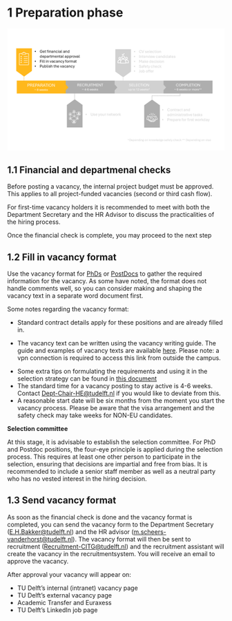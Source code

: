 # 1 Preparation phase

![Preparation phase](../PhDPostDocs/Appendices/1Preparation.PNG)

## 1.1 Financial and departmenal checks 

Before posting a vacancy, the internal project budget must be approved. This applies to all project-funded vacancies (second or third cash flow).

<!-- Later we can add a link in the paragraph above to the internal budget explanation -->

For first-time vacancy holders it is recommended to meet with both the Department Secretary and the HR Advisor to discuss the practicalities of the hiring process.

Once the financial check is complete, you may proceed to the next step



## 1.2 Fill in vacancy format 

Use the vacancy format for [PhDs](./Appendices/Vacancy%20format%20ENG%20-%20October%202024%20format%20PHD.docx) or [PostDocs](./Appendices/Vacancy%20format%20ENG%20-%20October%202024%20format%20POSTDOC.docx) to gather the required information for the vacancy. As some have noted, the format does not handle comments well, so you can consider making and shaping the vacancy text in a separate word document first. 


Some notes regarding the vacancy format:
* Standard contract details apply for these positions and are already filled in.
<!-- * The Talent Acquisition Specialist of the faculty is Avital Fishman. 
* The cash flow is 1 for direct employees and 2/3 for project employees. -->
* The vacancy text can be written using the vacancy writing guide. The guide and examples of vacancy texts are available [here](https://sharepoint.tudelft.nl/misc/medewerkersportaal/_layouts/15/start.aspx#/SitePages/HR%20Vacatureteksten.aspx). Please note: a vpn connection is required to access this link from outside the campus.
<!-- ](../PhDPostDocs/Appendices/Guide%20to%20creating%20recruitment%20text%20for%20scientific%20staff%20-%20Jan%202021.pdf) .  -->
 <!-- PhD functions 
[1](../PhDPostDocs/Appendices/ExamplesVacancyTexts/PhD%20Position%20for%20Adaptive%20Nonlinear%20Data%20Assimilation%20in%20Subsurface%20Systems.docx)
[2](../PhDPostDocs/Appendices/ExamplesVacancyTexts/PhD%20Position%20Modelling%20of%20Regional%20Criminal%20Vulnerability%20and%20Supply%20Chains.docx)
[3](../PhDPostDocs/Appendices/ExamplesVacancyTexts/PhD%20Position%20Spread%20in%20Networks.docx)
[4](../PhDPostDocs/Appendices/ExamplesVacancyTexts/PhD%20Positions%20in%20Thermoplastic%20Composites.docx)
and for Postdoc functions
[1](../PhDPostDocs/Appendices/ExamplesVacancyTexts/Postdoc%20Damping%20of%20Critical%20Electrical%20Oscillatory%20Phenomena.docx)
[2](../PhDPostDocs/Appendices/ExamplesVacancyTexts/Postdoc%20Ethical%20Impact%20of%20Technology%20on%20Society.docx)
[3](../PhDPostDocs/Appendices/ExamplesVacancyTexts/Postdoc%20Partnerschap%20met%20omwonenden%20in%20bouwprocessen.docx) -->
<!-- source (https://sharepoint.tudelft.nl/misc/medewerkersportaal/_layouts/15/start.aspx#/SitePages/HR%20Vacatureteksten.aspx)  -->
* Some extra tips on formulating the requirements and using it in the selection strategy can be found in [this document](../PhDPostDocs/Appendices/7%20Tips%20for%20crafting%20a%20Selection%20Strategy.pdf) 
* The standard time for a vacancy posting to stay active is 4-6 weeks. Contact Dept-Chair-HE@tudelft.nl if you would like to deviate from this.  
* A reasonable start date will be six months from the moment you start the vacancy process. Please be aware that the visa arrangement and the safety check may take weeks for NON-EU candidates.

**Selection committee**

At this stage, it is advisable to establish the selection committee. For PhD and Postdoc positions, the four-eye principle is applied during the selection process. This requires at least one other person to participate in the selection, ensuring that decisions are impartial and free from bias. It is recommended to include a senior staff member as well as a neutral party who has no vested interest in the hiring decision.


## 1.3 Send vacancy format 

As soon as the financial check is done and the vacancy format is completed, you can send the vacancy form to the Department Secretary (E.H.Bakker@tudelft.nl) and the HR advisor (m.scheers-vanderhorst@tudelft.nl). The vacancy format will then be sent to recruitment (Recruitment-CITG@tudelft.nl) and the recruitment assistant will create the vacancy in the recruitmentsystem. You will receive an email to approve the vacancy.

After approval your vacancy will appear on: 

- TU Delft’s internal (intranet) vacancy page 
- TU Delft’s external vacancy page 
- Academic Transfer and Euraxess
- TU Delft’s LinkedIn job page 